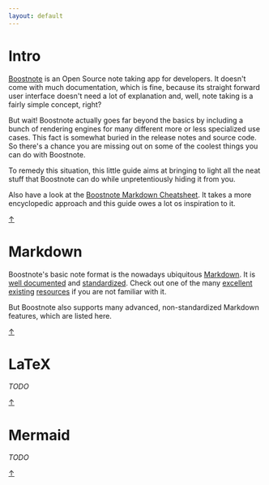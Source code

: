 ```yaml
---
layout: default
---
```


# Intro

[Boostnote](https://boostnote.io) is an Open Source note taking app for
developers. It doesn't come with much documentation, which is fine, because its
straight forward user interface doesn't need a lot of explanation and, well,
note taking is a fairly simple concept, right?

But wait! Boostnote actually goes far beyond the basics by including a bunch of
rendering engines for many different more or less specialized use cases. This
fact is somewhat buried in the release notes and source code. So there's a
chance you are missing out on some of the coolest things you can do with
Boostnote.

To remedy this situation, this little guide aims at bringing to light all the
neat stuff that Boostnote can do while unpretentiously hiding it from you.

Also have a look at the [Boostnote Markdown
Cheatsheet](https://github.com/TobseF/boostnote-markdown-cheatsheet). It takes a
more encyclopedic approach and this guide owes a lot os inspiration to it.

<a href="#header" class="button">↑</a>

# Markdown

Boostnote's basic note format is the nowadays ubiquitous
[Markdown](https://en.wikipedia.org/wiki/Markdown). It is [well
documented](https://daringfireball.net/projects/markdown/) and
[standardized](https://commonmark.org). Check out one of the many
[excellent](https://blog.ghost.org/markdown/)
[existing](https://guides.github.com/features/mastering-markdown/)
[resources](https://www.markdownguide.org) if you are not familiar with it.

But Boostnote also supports many advanced, non-standardized Markdown features,
which are listed here.

<a href="#header" class="button">↑</a>

# LaTeX

_TODO_

<a href="#header" class="button">↑</a>

# Mermaid

_TODO_

<a href="#header" class="button">↑</a>
